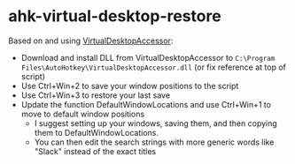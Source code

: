 # ahk-virtual-desktop-restore

Based on and using [VirtualDesktopAccessor](https://github.com/Ciantic/VirtualDesktopAccessor):

- Download and install DLL from VirtualDesktopAccessor to `C:\Program Files\AutoHotkey\VirtualDesktopAccessor.dll` (or fix reference at top of script)
- Use Ctrl+Win+2 to save your window positions to the script
- Use Ctrl+Win+3 to restore your last save
- Update the function DefaultWindowLocations and use Ctrl+Win+1 to move to default window positions
  - I suggest setting up your windows, saving them, and then copying them to DefaultWindowLocations. 
  - You can then edit the search strings with more generic words like "Slack" instead of the exact titles
